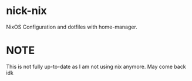 # nick-nix
NixOS Configuration and dotfiles with home-manager.

# NOTE
This is not fully up-to-date as I am not using nix anymore. May come back idk
